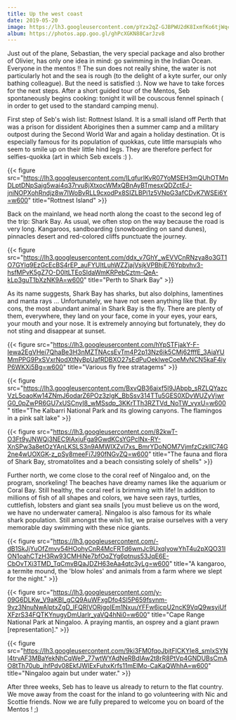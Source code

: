 ```yaml
---
title: Up the west coast
date: 2019-05-20
image: https://lh3.googleusercontent.com/pYzx2qZ-GJBPWU2dK8IxmfKo6tjWqccQkfBnkibjc_ZwppS1l6S2BzwVNZX51XSb1O8uQI3GyMP-ShF8qCir0c313IHurUU0T9e41AG_2fH9knLfLas-BGMbRfXeWjAdlo5WD_bZdI4=w600
album: https://photos.app.goo.gl/ghPcXGKN88CarJzv8
---
```


Just out of the plane, Sebastian, the very special package and also brother of Olivier, has only one idea in mind: go swimming in the Indian Ocean. Everyone in the mentos !! The sun does not really shine, the water is not particularly hot and the sea is rough (to the delight of a kyte surfer, our only bathing colleague). But the need is satisfied :). Now we have to take forces for the next steps. After a short guided tour of the Mentos, Seb spontaneously begins cooking: tonight it will be couscous fennel spinach ( in order to get used to the standard camping menu).

First step of Seb's wish list: Rottnest Island. It is a small island off Perth that was a prison for dissident Aborigines then a summer camp and a military outpost during the Second World War and again a holiday destination. Ot is especially famous for its population of quokkas, cute little marsupials who seem to smile up on their little hind legs. They are therefore perfect for selfies-quokka (art in which Seb excels :) ).

{{< figure src="https://lh3.googleusercontent.com/ILqfurIKvR07YoMSEH3mQUhOTMnDLptDNpSajg5wai4q37rvu8jXtxocWMxQBnAyBTmesxQDZctEJ-jniNOPXohRndjz8w7lWoBvRLL9cxodPx8SIZLBPi1z5VNpG3afCDvK7WSEi6Y=w600" title="Rottnest Island" >}}

Back on the mainland, we head north along the coast to the second leg of the trip: Shark Bay. As usual, we often stop on the way because the road is very long. Kangaroos, sandboarding (snowboarding on sand dunes), pinnacles desert and red-colored cliffs punctuate the journey.

{{< figure src="https://lh3.googleusercontent.com/ddx_v7GhY_wEVVCnRNzya8o3GT1O7GYIq9EzGcEcBS4rEP_auFYUItLuhWZZjajVsjkVPBhjE76Ypbvhv3-hsfMPvK5gZ7O-D0ItLTEoSIdaWmKRPebCztm-QeA-kLp3guT1bXzNK9A=w600" title="Perth to Shark Bay" >}}

As its name suggests, Shark Bay has sharks, but also dolphins, lamentines and manta rays ... Unfortunately, we have not seen anything like that. By cons, the most abundant animal in Shark Bay is the fly. There are plenty of them, everywhere, they land on your face, come in your eyes, your ears, your mouth and your nose. It is extremely annoying but fortunately, they do not sting and disappear at sunset.

{{< figure src="https://lh3.googleusercontent.com/hYpSTFjakY-F-Iewa2EgVHei7QhaBe3H3nMZTNAcsEvTm4P2p13Nz6ik5CMj62fffE_3AiaYUMmPPG9PxSVxrNodXtNyBpUafRDBXO27sEdPuOekIweCoeMvNCN5kaF4iyP6WKXi5Bg=w600" title="Various fly free stratagems" >}}


{{< figure src="https://lh3.googleusercontent.com/BxvQB36aixf5l9JAbpb_sRZLQYazcVzL5oaoKw14ZNmJ6odarZ6POz3zlgK_BbSsv314TTu5GES0XDvWUZyVjwrG0_0pZwPR6GU7xUSCnyI8_wMSsdp_3KKrTTh3RZTVd_NoTW_vyxU=w600" title="The Kalbarri National Park and its glowing canyons. The flamingos in a pink salt lake" >}}

{{< figure src="https://lh3.googleusercontent.com/82kwT-O3Ft9yJNWQj3NEC9lAxjuFga9GwdKCsYGPclNx-RY-XnSPw3a8etOzYAnLKSLS3n9AMWIXZvl7xs_BmrYDoNOM7VjmfzCzklIC74G2ne4wUOXGK-z_pSy8meeFi7J90fNGvZQ=w600" title="The fauna and flora of Shark Bay, stromatolites and a beach consisting solely of shells" >}}

Further north, we come close to the coral reef of Ningaloo and, on the program, snorkeling! The beaches have dreamy names like the aquarium or Coral Bay. Still healthy, the coral reef is brimming with life! In addition to millions of fish of all shapes and colors, we have seen rays, turtles, cuttlefish, lobsters and giant sea snails [you must believe us on the word, we have no underwater camera]. Ningaloo is also famous for its whale shark population. Still amongst the wish list, we praise ourselves with a very memorable day swimming with these nice giants.

{{< figure src="https://lh3.googleusercontent.com/-dB1SkJjYuOfZmvv54HOohyCnR4McFRTd6wmJc9UxqIyowYhT4u2pXQO31ION1oahCTzH3Rw93CMHiNe7bfOqZYg6ptnus53JqE6E-CbOvTXi3TMD_TqCmvBQaJDZH63eAa4qtc3yLg=w600" title="A kangaroo, a termite mound, the 'blow holes' and animals from a farm where we slept for the night." >}}

{{< figure src="https://lh3.googleusercontent.com/y-09G6DLKw_V9aKBI_gCQ9AuWFxgDfo4SI5P659fsvnm-9vz3NnuNwAIptxZgD_IFQRlVORjgoIEm1NxuuYFFw6icpU2ncK9VqQ9wsyiUfXFzrS34FQTKYnugyDmUarlr_yaVQ4hNi0=w600" title="Cape Range National Park at Ningaloo. A praying mantis, an osprey and a giant prawn [representation]." >}}

{{< figure src="https://lh3.googleusercontent.com/9ki3FM0fqoJbjtFlCKYIe8_smIxSYNl4trvAF3MBaYekNhCqWeP_77wtWYAdNeRBdIAw2t8rR8PtVp4GNDUBsCmAO8tTh70ub_ihfPdv08EkfJWIExFuhxKrfs11mElMo-CaKaQWhhA=w600" title="Ningaloo again but under water." >}}

After three weeks, Seb has to leave us already to return to the flat country. We move away from the coast for the inland to go volunteering with Nic and Scottie friends. Now we are fully prepared to welcome you on board of the Mentos ! ;)
